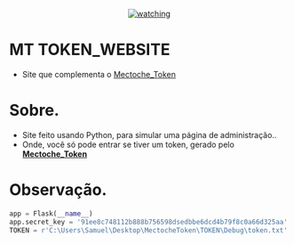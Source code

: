 <p align="center">
<a href="https://github.com/Mectoche/MT.TOKEN"><img src="https://i.ibb.co/rfQvbL6/website-token.png" alt="watching" border="0"></a>
</p>

# MT TOKEN_WEBSITE
- Site que complementa o [Mectoche_Token](https://github.com/Mectoche/Mectoche_Token)

# Sobre.
- Site feito usando Python, para simular uma página de administração..
- Onde, você só pode entrar se tiver um token, gerado pelo **[Mectoche_Token](https://github.com/Mectoche/Mectoche_Token)**

# Observação.

``` python
app = Flask(__name__)
app.secret_key = '91ee8c748112b888b756598dsedbbe6dcd4b79f8c0a66d325aa' # your security key (flesk)
TOKEN = r'C:\Users\Samuel\Desktop\MectocheToken\TOKEN\Debug\token.txt' #directory where the keys generated by Mectoche_token will be located within your server.

```
